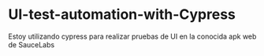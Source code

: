 # UI-test-automation-with-Cypress
Estoy utilizando cypress para realizar pruebas de UI en la conocida apk web de SauceLabs
